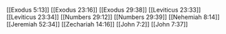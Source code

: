 [[Exodus 5:13]]
[[Exodus 23:16]]
[[Exodus 29:38]]
[[Leviticus 23:33]]
[[Leviticus 23:34]]
[[Numbers 29:12]]
[[Numbers 29:39]]
[[Nehemiah 8:14]]
[[Jeremiah 52:34]]
[[Zechariah 14:16]]
[[John 7:2]]
[[John 7:37]]
